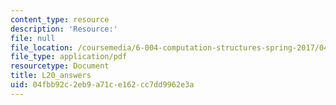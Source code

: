 ```yaml
---
content_type: resource
description: 'Resource:'
file: null
file_location: /coursemedia/6-004-computation-structures-spring-2017/04fbb92c2eb9a71ce162cc7dd9962e3a_synchronization_answers.pdf
file_type: application/pdf
resourcetype: Document
title: L20_answers
uid: 04fbb92c-2eb9-a71c-e162-cc7dd9962e3a
---
```

